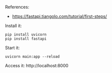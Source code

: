 References:
- https://fastapi.tiangolo.com/tutorial/first-steps/

Install it:
```
pip install uvicorn
pip install fastapi
```

Start it:
```
uvicorn main:app --reload
```

Access it:
http://localhost:8000